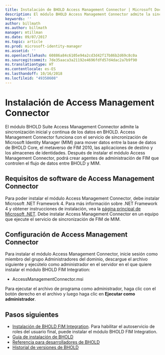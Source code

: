 ```yaml
---
title: Instalación de BHOLD Access Management Connector | Microsoft Docs
description: El módulo BHOLD Access Management Connector admite la sincronización inicial y continua de datos
keywords: ''
author: billmath
ms.author: billmath
manager: mtillman
ms.date: 09/07/2017
ms.topic: article
ms.prod: microsoft-identity-manager
ms.assetid: ''
ms.openlocfilehash: 60886a84c6105e94a2cd3d42f17b86b2d69c8c0a
ms.sourcegitcommit: 7de35aaca3a21192e4696fdfd57d4dac2a7b9f90
ms.translationtype: HT
ms.contentlocale: es-ES
ms.lasthandoff: 10/16/2018
ms.locfileid: "49358608"
---
```

# <a name="access-management-connector-installation"></a>Instalación de Access Management Connector

El módulo BHOLD Suite Access Management Connector admite la sincronización inicial y continua de los datos en BHOLD. Access Management Connector funciona con el servicio de sincronización de Microsoft Identity Manager (MIM) para mover datos entre la base de datos de BHOLD Core, el metaverso de FIM 2010, las aplicaciones de destino y los almacenes de identidades. Después de instalar el módulo Access Management Connector, podrá crear agentes de administración de FIM que controlen el flujo de datos entre BHOLD y MIM.

## <a name="access-management-connector-software-requirements"></a>Requisitos de software de Access Management Connector

Para poder instalar el módulo Access Management Connector, debe instalar Microsoft .NET Framework 4. Para más información sobre .NET Framework 4 y obtener instrucciones de instalación, vea la [página principal de Microsoft .NET](http://www.microsoft.com/net).
Debe instalar Access Management Connector en un equipo que ejecute el servicio de sincronización de FIM de MIM.

## <a name="access-management-connector-setup"></a>Configuración de Access Management Connector

Para instalar el módulo Access Management Connector, inicie sesión como miembro del grupo Administradores del dominio, descargue el archivo siguiente y ejecútelo como administrador en el servidor en el que quiere instalar el módulo BHOLD FIM Integration:

- AccessManagementConnector.msi

Para ejecutar el archivo de programa como administrador, haga clic con el botón derecho en el archivo y luego haga clic en **Ejecutar como administrador**.

## <a name="next-steps"></a>Pasos siguientes

- [Instalación de BHOLD FIM Integration](https://technet.microsoft.com/library/jj134093(v=ws.10).aspx). Para habilitar el autoservicio de roles del usuario final, puede instalar el módulo BHOLD FIM Integration.
- [Guía de instalación de BHOLD](bhold-installation-guide.md)
- [Referencia para desarrolladores de BHOLD](../reference/mim2016-bhold-developer-reference.md)
- [Historial de versiones de BHOLD](../reference/version-bhold-history.md)

